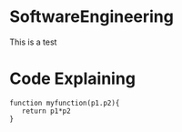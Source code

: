 # SoftwareEngineering
This is a test
# Code Explaining
```
function myfunction(p1.p2){
   return p1*p2
}
```
